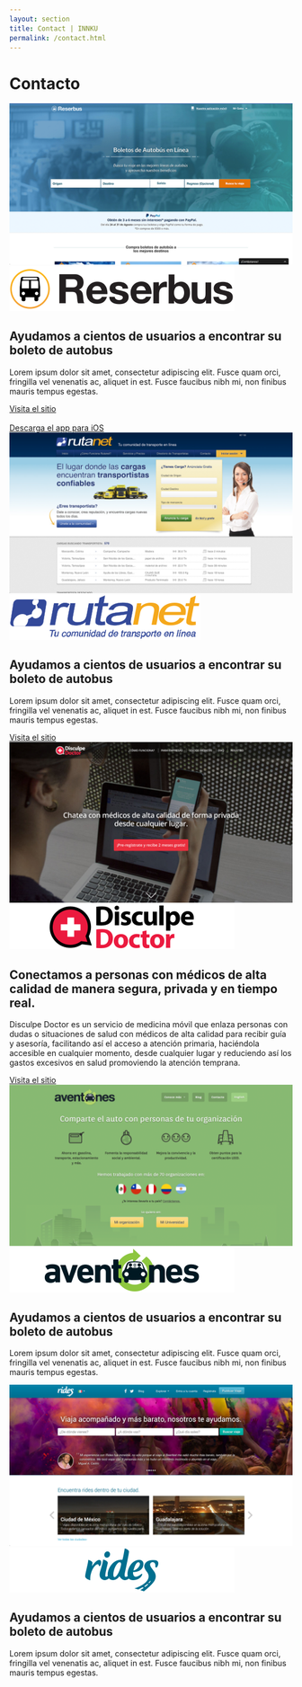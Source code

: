```yaml
---
layout: section
title: Contact | INNKU
permalink: /contact.html
---
```


<div class="row innku-title">
  <div class="col-lg-12">
    <h1>Contacto</h1>
  </div>
  <div class="col-lg-offset-5 col-lg-2 col-md-offset-5 col-md-2 col-sm-offset-5 col-sm-2 col-xs-offset-4 col-xs-4">
    <div class="row">
      <div class="col-lg-offset-4 col-lg-4 col-md-offset-4 col-md-4 col-sm-offset-4 col-sm-4 col-xs-offset-4 col-xs-4 innku-title-divisor">
      </div>
    </div>
  </div>
</div>

<div data-spy="scroll" data-target="#innku-projects" data-offset="0" class="scrollspy-example">

  <div id="reserbus" class="row innku-project">
    <div class="col-lg-offset-1 col-lg-10 col-md-offset-1 col-md-10 col-sm-offset-1 col-sm-10 innku-project-frame">
    </div>
    <div class="col-lg-offset-2 col-lg-8 col-md-offset-2 col-md-8 col-sm-offset-2 col-sm-8">
      <img src="img/reserbus.png" />
      <div class="row">
        <div class="col-lg-offset-4 col-lg-4 col-xs-8 innku-project-logo">
          <img src="img/logo-reserbus.svg" />
        </div>
      </div>
      <div class="row">
        <div class="col-lg-12">
          <h2>Ayudamos a cientos de usuarios a <span>encontrar</span> su boleto de autobus</h2>
        </div>
      </div>
      <div class="row">
        <div class="col-lg-1 col-md-1 col-sm-1 col-xs-1 innku-project-divisor">
        </div>
      </div>
      <p>Lorem ipsum dolor sit amet, consectetur adipiscing elit. Fusce quam orci, fringilla vel venenatis ac, aliquet in est. Fusce faucibus nibh mi, non finibus mauris tempus egestas.</p>
      <div class="innku-project-button-group">
        <a href="http://reserbus.mx" class="btn btn-innku" role="button">Visita el sitio</a>
        <br class="visible-xs">
        <br class="visible-xs">
        <a href="http://reserbus.mx" class="btn btn-innku" role="button">Descarga el app para iOS</a>
      </div>
    </div>
  </div>

  <div id="rutanet" class="row innku-project">
    <div class="col-lg-offset-1 col-lg-10 col-md-offset-1 col-md-10 innku-project-frame">
    </div>
    <div class="col-lg-offset-2 col-lg-8 col-md-offset-2 col-md-8">
      <img src="img/Rutanet.jpg" />
      <div class="row">
        <div class="col-lg-offset-4 col-lg-4 col-xs-8 innku-project-logo">
          <img src="img/logo-rutanet.svg" />
        </div>
      </div>
      <div class="row">
        <div class="col-lg-12 innku-project-title">
          <h2>Ayudamos a cientos de usuarios a <span>encontrar</span> su boleto de autobus</h2>
        </div>
      </div>
      <div class="row">
        <div class="col-lg-1 col-md-1 col-sm-1 col-xs-1 innku-project-divisor">
        </div>
      </div>
      <p>Lorem ipsum dolor sit amet, consectetur adipiscing elit. Fusce quam orci, fringilla vel venenatis ac, aliquet in est. Fusce faucibus nibh mi, non finibus mauris tempus egestas.</p>
      <div class="innku-project-button-group">
        <a href="http://rutanet.com" class="btn btn-innku" role="button">Visita el sitio</a>
      </div>
    </div>
  </div>

  <div id="disculpe-doctor" class="row innku-project">
    <div class="col-lg-offset-1 col-lg-10 col-md-offset-1 col-md-10 innku-project-frame">
    </div>
    <div class="col-lg-offset-2 col-lg-8 col-md-offset-2 col-md-8">
      <img src="img/DDr.jpg" />
      <div class="row">
        <div class="col-lg-offset-4 col-lg-4 col-xs-8 innku-project-logo">
          <img src="img/logo-disculpe-doctor.svg" />
        </div>
      </div>
      <div class="row">
        <div class="col-lg-12 innku-project-title">
          <h2><span>Conectamos</span> a personas con médicos de alta calidad de manera segura, privada y en tiempo real.</h2>
        </div>
      </div>
      <div class="row">
        <div class="col-lg-1 col-md-1 col-sm-1 col-xs-1 innku-project-divisor">
        </div>
      </div>
      <p>Disculpe Doctor es un servicio de medicina móvil que enlaza personas con dudas o situaciones de salud con médicos de alta calidad para recibir guía y asesoría, facilitando así el acceso a atención primaria, haciéndola accesible en cualquier momento, desde cualquier lugar y reduciendo así los gastos excesivos en salud promoviendo la atención temprana.</p>
      <div class="innku-project-button-group">
        <a href="http://disculpedoctor.com" class="btn btn-innku" role="button">Visita el sitio</a>
      </div>
    </div>
  </div>

  <div id="aventones" class="row innku-project">
    <div class="col-lg-offset-1 col-lg-10 col-md-offset-1 col-md-10 innku-project-frame">
    </div>
    <div class="col-lg-offset-2 col-lg-8 col-md-offset-2 col-md-8">
      <img src="img/aventones.png" />
      <div class="row">
        <div class="col-lg-offset-4 col-lg-4 col-xs-8 innku-project-logo">
          <img src="img/logo-aventones.svg" />
        </div>
      </div>
      <div class="row">
        <div class="col-lg-12 innku-project-title">
          <h2>Ayudamos a cientos de usuarios a <span>encontrar</span> su boleto de autobus</h2>
        </div>
      </div>
      <div class="row">
        <div class="col-lg-1 col-md-1 col-sm-1 col-xs-1 innku-project-divisor">
        </div>
      </div>
      <p>Lorem ipsum dolor sit amet, consectetur adipiscing elit. Fusce quam orci, fringilla vel venenatis ac, aliquet in est. Fusce faucibus nibh mi, non finibus mauris tempus egestas.</p>
    </div>
  </div>

  <div class="row innku-project">
    <div class="col-lg-offset-1 col-lg-10 col-md-offset-1 col-md-10 innku-project-frame">
    </div>
    <div class="col-lg-offset-2 col-lg-8 col-md-offset-2 col-md-8">
      <img src="img/rides.png" />
      <div class="row">
        <div class="col-lg-offset-4 col-lg-4 col-xs-8 innku-project-logo">
          <img src="img/logo-rides.svg" />
        </div>
      </div>
      <div class="row">
        <div class="col-lg-12 innku-project-title">
          <h2>Ayudamos a cientos de usuarios a <span>encontrar</span> su boleto de autobus</h2>
        </div>
      </div>
      <div class="row">
        <div class="col-lg-1 col-md-1 col-sm-1 col-xs-1 innku-project-divisor">
        </div>
      </div>
      <p>Lorem ipsum dolor sit amet, consectetur adipiscing elit. Fusce quam orci, fringilla vel venenatis ac, aliquet in est. Fusce faucibus nibh mi, non finibus mauris tempus egestas.</p>
    </div>
  </div>

</div>
